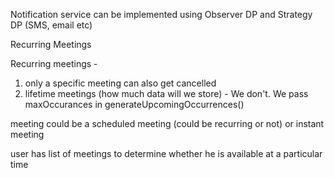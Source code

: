 Notification service can be implemented using Observer DP and Strategy DP (SMS, email etc)

Recurring Meetings


Recurring meetings - 
1) only a specific meeting can also get cancelled
2) lifetime meetings (how much data will we store) - We don't. We pass maxOccurances in generateUpcomingOccurrences()

meeting could be a scheduled meeting (could be recurring or not) or instant meeting

user has list of meetings to determine whether he is available at a particular time